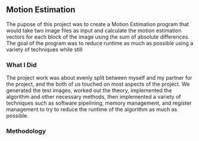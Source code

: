 ## Motion Estimation ##

The pupose of this project was to create a Motion Estimation program that would take two image files as input and calculate the motion estimation vectors for each block of the image using the sum of absolute differences.  The goal of the program was to reduce runtime as much as possible using a variety of techniques while still 

### What I Did ###

The project work was about evenly split between myself and my partner for the project, and the both of us touched on most aspects of the project.  We generated the test images, worked out the theory, implemented the algorithm and other necessary methods, then implemented a variety of techniques such as software pipelining, memory management, and register management to try to reduce the runtime of the algorithm as much as possible. 

### Methodology ###

